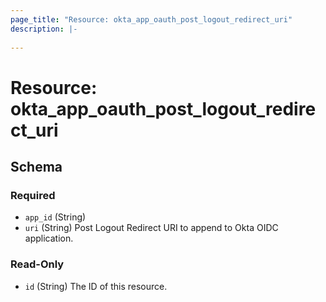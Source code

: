 ```yaml
---
page_title: "Resource: okta_app_oauth_post_logout_redirect_uri"
description: |-
  
---
```


# Resource: okta_app_oauth_post_logout_redirect_uri





<!-- schema generated by tfplugindocs -->
## Schema

### Required

- `app_id` (String)
- `uri` (String) Post Logout Redirect URI to append to Okta OIDC application.

### Read-Only

- `id` (String) The ID of this resource.


